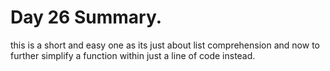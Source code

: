 # Day 26 Summary.

this is a short and easy one as its just about list comprehension and now
to further simplify a function within just a line of code instead.